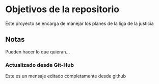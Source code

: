 # Objetivos de la repositorio

Este proyecto se encarga de manejar los planes de la liga de la justicia


## Notas
Pueden hacer lo que quieran...

### Actualizado desde Git-Hub
Este es un mensaje editado completamente desde github
